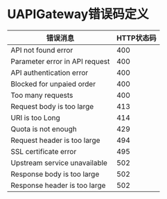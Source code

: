 

# UAPIGateway错误码定义
| 错误消息 | HTTP状态码 |
| ------ | ---------|
| API not found error | 400 |
| Parameter error in API request | 400 |
| API authentication error | 400 |
| Blocked for unpaied order | 400 |
| Too many requests | 400 |
| Request body is too large | 413 |
| URI is too Long | 414 |
| Quota is not enough | 429 |
| Request header is too large | 494 |
| SSL certificate error | 495 |
| Upstream service unavailable | 502 |
| Response body is too large | 502 |
| Response header is too large | 502 |


